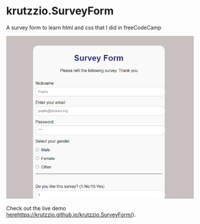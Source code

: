 # krutzzio.SurveyForm
A survey form to learn html and css that I did in freeCodeCamp


![Preview](image.png)


Check out the live demo [here](https://krutzzio.github.io/krutzzio.SurveyForm/)https://krutzzio.github.io/krutzzio.SurveyForm/).
